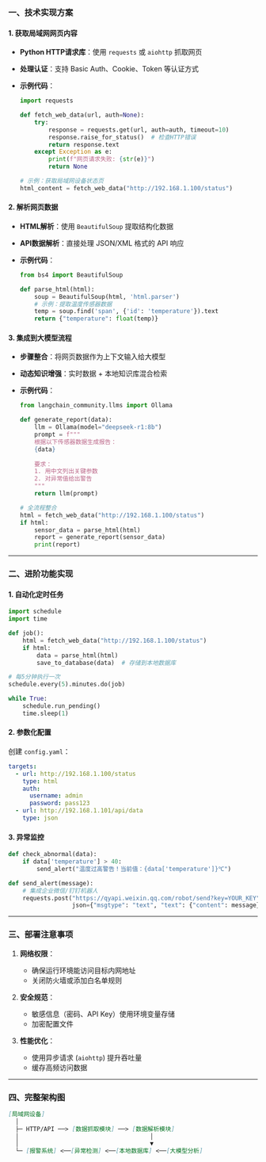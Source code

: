 ### **一、技术实现方案**

#### 1. **获取局域网网页内容**

- **Python HTTP请求库**：使用 `requests` 或 `aiohttp` 抓取网页
- **处理认证**：支持 Basic Auth、Cookie、Token 等认证方式
- **示例代码**：
    
    ```python
    import requests
    
    def fetch_web_data(url, auth=None):
        try:
            response = requests.get(url, auth=auth, timeout=10)
            response.raise_for_status()  # 检查HTTP错误
            return response.text
        except Exception as e:
            print(f"网页请求失败: {str(e)}")
            return None
    
    # 示例：获取局域网设备状态页
    html_content = fetch_web_data("http://192.168.1.100/status")
    ```
    

#### 2. **解析网页数据**

- **HTML解析**：使用 `BeautifulSoup` 提取结构化数据
- **API数据解析**：直接处理 JSON/XML 格式的 API 响应
- **示例代码**：
    
    ```python
    from bs4 import BeautifulSoup
    
    def parse_html(html):
        soup = BeautifulSoup(html, 'html.parser')
        # 示例：提取温度传感器数据
        temp = soup.find('span', {'id': 'temperature'}).text
        return {"temperature": float(temp)}
    ```
    

#### 3. **集成到大模型流程**

- **步骤整合**：将网页数据作为上下文输入给大模型
- **动态知识增强**：实时数据 + 本地知识库混合检索
- **示例代码**：
    
    ```python
    from langchain_community.llms import Ollama
    
    def generate_report(data):
        llm = Ollama(model="deepseek-r1:8b")
        prompt = f"""
        根据以下传感器数据生成报告：
        {data}
        
        要求：
        1. 用中文列出关键参数
        2. 对异常值给出警告
        """
        return llm(prompt)
    
    # 全流程整合
    html = fetch_web_data("http://192.168.1.100/status")
    if html:
        sensor_data = parse_html(html)
        report = generate_report(sensor_data)
        print(report)
    ```
    

---

### **二、进阶功能实现**

#### 1. **自动化定时任务**

```python
import schedule
import time

def job():
    html = fetch_web_data("http://192.168.1.100/status")
    if html:
        data = parse_html(html)
        save_to_database(data)  # 存储到本地数据库

# 每5分钟执行一次
schedule.every(5).minutes.do(job)

while True:
    schedule.run_pending()
    time.sleep(1)
```

#### 2. **参数化配置**

创建 `config.yaml`：

```yaml
targets:
  - url: http://192.168.1.100/status
    type: html
    auth:
      username: admin
      password: pass123
  - url: http://192.168.1.101/api/data
    type: json
```

#### 3. **异常监控**

```python
def check_abnormal(data):
    if data['temperature'] > 40:
        send_alert("温度过高警告！当前值：{data['temperature']}℃")

def send_alert(message):
    # 集成企业微信/钉钉机器人
    requests.post("https://qyapi.weixin.qq.com/robot/send?key=YOUR_KEY",
                  json={"msgtype": "text", "text": {"content": message}})
```

---

### **三、部署注意事项**

1. **网络权限**：
    
    - 确保运行环境能访问目标内网地址
    - 关闭防火墙或添加白名单规则
2. **安全规范**：
    
    - 敏感信息（密码、API Key）使用环境变量存储
    - 加密配置文件
3. **性能优化**：
    
    - 使用异步请求 (`aiohttp`) 提升吞吐量
    - 缓存高频访问数据

---

### **四、完整架构图**

```markdown
[局域网设备]
  │
  ├─ HTTP/API ──> [数据抓取模块] ──> [数据解析模块]
  │                                     │
  │                                     ▼
  └─ [报警系统] <──[异常检测] <──[本地数据库] <──[大模型分析]
```